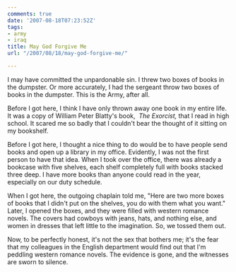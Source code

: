 ```yaml
---
comments: true
date: '2007-08-18T07:23:52Z'
tags:
- army
- iraq
title: May God Forgive Me
url: "/2007/08/18/may-god-forgive-me/"

---
```

<p>I may have committed the unpardonable sin. I threw two boxes of books in the dumpster. Or more accurately, I had the sergeant throw two boxes of books in the dumpster. This is the Army, after all.</p>
<p>Before I got here, I think I have only thrown away one book in my entire life. It was a copy of William Peter Blatty's book,  <em>The Exorcist,</em> that I read in high school. It scared me so badly that I couldn't bear the thought of it sitting on my bookshelf.</p>
<p>Before I got here, I thought a nice thing to do would be to have people send books and open up a library in my office. Evidently, I was not the first person to have that idea. When I took over the office, there was already a bookcase with five shelves, each shelf completely full with books stacked three deep. I have more books than anyone could read in the year, especially on our duty schedule.</p>
<p>When I got here, the outgoing chaplain told me, "Here are two more boxes of books that I didn't put on the shelves, you do with them what you want." Later, I opened the boxes, and they were filled with western romance novels. The covers had cowboys with jeans, hats, and nothing else, and women in dresses that left little to the imagination. So, we tossed them out.</p>
<p>Now, to be perfectly honest, it's not the sex that bothers me; it's the fear that my colleagues in the English department would find out that I'm peddling western romance novels. The evidence is gone, and the witnesses are sworn to silence.</p>
